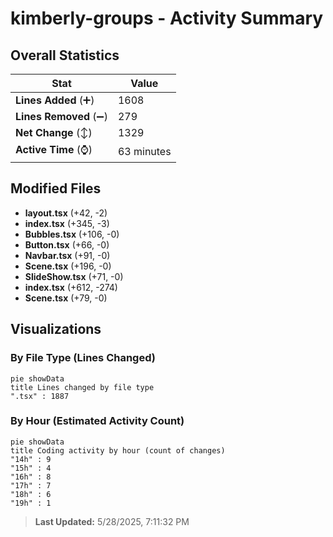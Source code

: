 # kimberly-groups - Activity Summary 

## Overall Statistics

| Stat                   | Value                                                             |
| ---------------------- | ----------------------------------------------------------------- |
| **Lines Added** (➕)   | 1608                                          |
| **Lines Removed** (➖) | 279                                        |
| **Net Change** (↕)    | 1329                |
| **Active Time** (⌚)   | 63 minutes |


## Modified Files
- **layout.tsx** (+42, -2)
- **index.tsx** (+345, -3)
- **Bubbles.tsx** (+106, -0)
- **Button.tsx** (+66, -0)
- **Navbar.tsx** (+91, -0)
- **Scene.tsx** (+196, -0)
- **SlideShow.tsx** (+71, -0)
- **index.tsx** (+612, -274)
- **Scene.tsx** (+79, -0)

## Visualizations

### By File Type (Lines Changed)

```mermaid
pie showData
title Lines changed by file type
".tsx" : 1887
```

### By Hour (Estimated Activity Count)

```mermaid
pie showData
title Coding activity by hour (count of changes)
"14h" : 9
"15h" : 4
"16h" : 8
"17h" : 7
"18h" : 6
"19h" : 1
```


> **Last Updated:** 5/28/2025, 7:11:32 PM